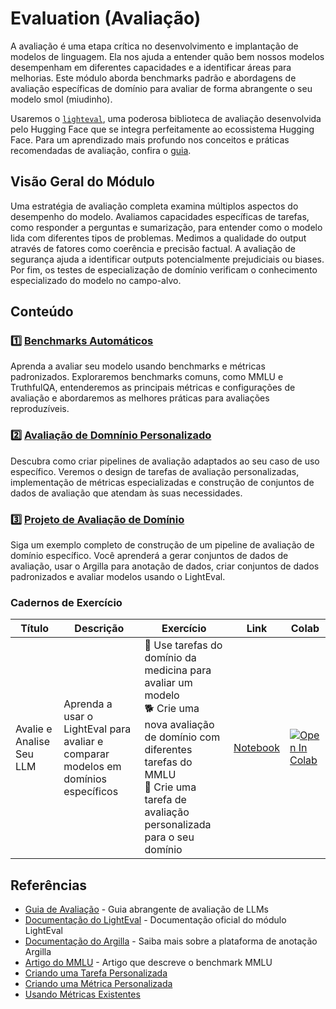 # Evaluation (Avaliação)

A avaliação é uma etapa crítica no desenvolvimento e implantação de modelos de linguagem. Ela nos ajuda a entender quão bem nossos modelos desempenham em diferentes capacidades e a identificar áreas para melhorias. Este módulo aborda benchmarks padrão e abordagens de avaliação específicas de domínio para avaliar de forma abrangente o seu modelo smol (miudinho).

Usaremos o [`lighteval`](https://github.com/huggingface/lighteval), uma poderosa biblioteca de avaliação desenvolvida pelo Hugging Face que se integra perfeitamente ao ecossistema Hugging Face. Para um aprendizado mais profundo nos conceitos e práticas recomendadas de avaliação, confira o [guia](https://github.com/huggingface/evaluation-guidebook).

## Visão Geral do Módulo

Uma estratégia de avaliação completa examina múltiplos aspectos do desempenho do modelo. Avaliamos capacidades específicas de tarefas, como responder a perguntas e sumarização, para entender como o modelo lida com diferentes tipos de problemas. Medimos a qualidade do output através de fatores como coerência e precisão factual. A avaliação de segurança ajuda a identificar outputs potencialmente prejudiciais ou biases. Por fim, os testes de especialização de domínio verificam o conhecimento especializado do modelo no campo-alvo.

## Conteúdo

### 1️⃣ [Benchmarks Automáticos](./automatic_benchmarks.md)

Aprenda a avaliar seu modelo usando benchmarks e métricas padronizados. Exploraremos benchmarks comuns, como MMLU e TruthfulQA, entenderemos as principais métricas e configurações de avaliação e abordaremos as melhores práticas para avaliações reproduzíveis.

### 2️⃣ [Avaliação de Domnínio Personalizado](./custom_evaluation.md)

Descubra como criar pipelines de avaliação adaptados ao seu caso de uso específico. Veremos o design de tarefas de avaliação personalizadas, implementação de métricas especializadas e construção de conjuntos de dados de avaliação que atendam às suas necessidades.

### 3️⃣ [Projeto de Avaliação de Domínio](./project/README.md)

Siga um exemplo completo de construção de um pipeline de avaliação de domínio específico. Você aprenderá a gerar conjuntos de dados de avaliação, usar o Argilla para anotação de dados, criar conjuntos de dados padronizados e avaliar modelos usando o LightEval.

### Cadernos de Exercício

| Título | Descrição | Exercício | Link | Colab |
|-------|-------------|----------|------|-------|
| Avalie e Analise Seu LLM | Aprenda a usar o LightEval para avaliar e comparar modelos em domínios específicos | 🐢 Use tarefas do domínio da medicina para avaliar um modelo <br> 🐕 Crie uma nova avaliação de domínio com diferentes tarefas do MMLU <br> 🦁 Crie uma tarefa de avaliação personalizada para o seu domínio | [Notebook](./notebooks/lighteval_evaluate_and_analyse_your_LLM.ipynb) | <a target="_blank" href="https://colab.research.google.com/github/kshivendu/smol-course/blob/main/4_evaluation/notebooks/lighteval_evaluate_and_analyse_your_LLM.ipynb"><img src="https://colab.research.google.com/assets/colab-badge.svg" alt="Open In Colab"/></a> |


## Referências

- [Guia de Avaliação](https://github.com/huggingface/evaluation-guidebook) - Guia abrangente de avaliação de LLMs
- [Documentação do LightEval](https://github.com/huggingface/lighteval) - Documentação oficial do módulo LightEval
- [Documentação do Argilla](https://docs.argilla.io) - Saiba mais sobre a plataforma de anotação Argilla
- [Artigo do MMLU](https://arxiv.org/abs/2009.03300) - Artigo que descreve o benchmark MMLU
- [Criando uma Tarefa Personalizada](https://github.com/huggingface/lighteval/wiki/Adding-a-Custom-Task)
- [Criando uma Métrica Personalizada](https://github.com/huggingface/lighteval/wiki/Adding-a-New-Metric)
- [Usando Métricas Existentes](https://github.com/huggingface/lighteval/wiki/Metric-List)
